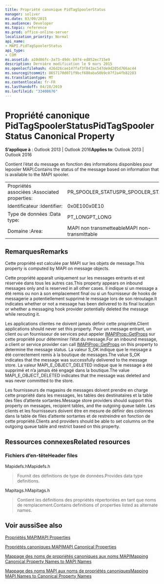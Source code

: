 ```yaml
---
title: Propriété canonique PidTagSpoolerStatus
manager: soliver
ms.date: 03/09/2015
ms.audience: Developer
ms.topic: reference
ms.prod: office-online-server
localization_priority: Normal
api_name:
- MAPI.PidTagSpoolerStatus
api_type:
- COM
ms.assetid: a10d86fc-3a73-49dc-b974-ed852ec715e9
description: Dernière modification le 9 mars 2015
ms.openlocfilehash: 426d26cae147faf3f843ac547de9d205d766ac44
ms.sourcegitcommit: 8657170d071f9bcf680aba50b9c07f2a4fb82283
ms.translationtype: MT
ms.contentlocale: fr-FR
ms.lasthandoff: 04/28/2019
ms.locfileid: "33408676"
---
```

# <a name="pidtagspoolerstatus-canonical-property"></a><span data-ttu-id="268fc-103">Propriété canonique PidTagSpoolerStatus</span><span class="sxs-lookup"><span data-stu-id="268fc-103">PidTagSpoolerStatus Canonical Property</span></span>

  
  
<span data-ttu-id="268fc-104">**S’applique à** : Outlook 2013 | Outlook 2016</span><span class="sxs-lookup"><span data-stu-id="268fc-104">**Applies to**: Outlook 2013 | Outlook 2016</span></span> 
  
<span data-ttu-id="268fc-105">Contient l’état du message en fonction des informations disponibles pour lepooler MAPI.</span><span class="sxs-lookup"><span data-stu-id="268fc-105">Contains the status of the message based on information that is available to the MAPI spooler.</span></span>
  
|||
|:-----|:-----|
|<span data-ttu-id="268fc-106">Propriétés associées :</span><span class="sxs-lookup"><span data-stu-id="268fc-106">Associated properties:</span></span>  <br/> |<span data-ttu-id="268fc-107">PR_SPOOLER_STATUS</span><span class="sxs-lookup"><span data-stu-id="268fc-107">PR_SPOOLER_STATUS</span></span>  <br/> |
|<span data-ttu-id="268fc-108">Identificateur :</span><span class="sxs-lookup"><span data-stu-id="268fc-108">Identifier:</span></span>  <br/> |<span data-ttu-id="268fc-109">0x0E10</span><span class="sxs-lookup"><span data-stu-id="268fc-109">0x0E10</span></span>  <br/> |
|<span data-ttu-id="268fc-110">Type de données :</span><span class="sxs-lookup"><span data-stu-id="268fc-110">Data type:</span></span>  <br/> |<span data-ttu-id="268fc-111">PT_LONG</span><span class="sxs-lookup"><span data-stu-id="268fc-111">PT_LONG</span></span>  <br/> |
|<span data-ttu-id="268fc-112">Domaine :</span><span class="sxs-lookup"><span data-stu-id="268fc-112">Area:</span></span>  <br/> |<span data-ttu-id="268fc-113">MAPI non transmetteable</span><span class="sxs-lookup"><span data-stu-id="268fc-113">MAPI non-transmittable</span></span>  <br/> |
   
## <a name="remarks"></a><span data-ttu-id="268fc-114">Remarques</span><span class="sxs-lookup"><span data-stu-id="268fc-114">Remarks</span></span>

<span data-ttu-id="268fc-115">Cette propriété est calculée par MAPI sur les objets de message.</span><span class="sxs-lookup"><span data-stu-id="268fc-115">This property is computed by MAPI on message objects.</span></span>
  
<span data-ttu-id="268fc-116">Cette propriété apparaît uniquement sur les messages entrants et est réservée dans tous les autres cas.</span><span class="sxs-lookup"><span data-stu-id="268fc-116">This property appears on inbound messages only and is reserved in all other cases.</span></span> <span data-ttu-id="268fc-117">Il indique si un message a été remis ou non à son emplacement final ou si un fournisseur de hooks de messagerie a potentiellement supprimé le message lors de son réroutage.</span><span class="sxs-lookup"><span data-stu-id="268fc-117">It indicates whether or not a message has been delivered to its final location or whether a messaging hook provider potentially deleted the message while rerouting it.</span></span>
  
<span data-ttu-id="268fc-118">Les applications clientes ne doivent jamais définir cette propriété.</span><span class="sxs-lookup"><span data-stu-id="268fc-118">Client applications should never set this property.</span></span> <span data-ttu-id="268fc-119">Pour un message entrant, un client ou un fournisseur de services peut appeler [IMAPIProp::GetProps](imapiprop-getprops.md) sur cette propriété pour déterminer l’état du message.</span><span class="sxs-lookup"><span data-stu-id="268fc-119">For an inbound message, a client or service provider can call [IMAPIProp::GetProps](imapiprop-getprops.md) on this property to determine the message status.</span></span> <span data-ttu-id="268fc-120">La valeur S_OK indique que le message a été correctement remis à la boutique de messages.</span><span class="sxs-lookup"><span data-stu-id="268fc-120">The value S_OK indicates that the message was successfully delivered to the message store.</span></span> <span data-ttu-id="268fc-121">La valeur MAPI_E_OBJECT_DELETED indique que le message a été supprimé et n’a jamais été engagé dans la boutique.</span><span class="sxs-lookup"><span data-stu-id="268fc-121">The value MAPI_E_OBJECT_DELETED indicates that the message was deleted and was never committed to the store.</span></span> 
  
<span data-ttu-id="268fc-122">Les fournisseurs de magasins de messages doivent prendre en charge cette propriété dans les messages, les tables des destinataires et la table des files d’attente sortantes.</span><span class="sxs-lookup"><span data-stu-id="268fc-122">Message store providers should support this property on messages, recipient tables, and the outgoing queue table.</span></span> <span data-ttu-id="268fc-123">Les clients et les fournisseurs doivent être en mesure de définir des colonnes dans la table de files d’attente sortantes et de restreindre en fonction de cette propriété.</span><span class="sxs-lookup"><span data-stu-id="268fc-123">Clients and providers should be able to set columns on the outgoing queue table and restrict based on this property.</span></span>
  
## <a name="related-resources"></a><span data-ttu-id="268fc-124">Ressources connexes</span><span class="sxs-lookup"><span data-stu-id="268fc-124">Related resources</span></span>

### <a name="header-files"></a><span data-ttu-id="268fc-125">Fichiers d’en-tête</span><span class="sxs-lookup"><span data-stu-id="268fc-125">Header files</span></span>

<span data-ttu-id="268fc-126">Mapidefs.h</span><span class="sxs-lookup"><span data-stu-id="268fc-126">Mapidefs.h</span></span>
  
> <span data-ttu-id="268fc-127">Fournit des définitions de type de données.</span><span class="sxs-lookup"><span data-stu-id="268fc-127">Provides data type definitions.</span></span>
    
<span data-ttu-id="268fc-128">Mapitags.h</span><span class="sxs-lookup"><span data-stu-id="268fc-128">Mapitags.h</span></span>
  
> <span data-ttu-id="268fc-129">Contient les définitions des propriétés répertoriées en tant que noms de remplacement.</span><span class="sxs-lookup"><span data-stu-id="268fc-129">Contains definitions of properties listed as alternate names.</span></span>
    
## <a name="see-also"></a><span data-ttu-id="268fc-130">Voir aussi</span><span class="sxs-lookup"><span data-stu-id="268fc-130">See also</span></span>



[<span data-ttu-id="268fc-131">Propriétés MAPI</span><span class="sxs-lookup"><span data-stu-id="268fc-131">MAPI Properties</span></span>](mapi-properties.md)
  
[<span data-ttu-id="268fc-132">Propriétés canoniques MAPI</span><span class="sxs-lookup"><span data-stu-id="268fc-132">MAPI Canonical Properties</span></span>](mapi-canonical-properties.md)
  
[<span data-ttu-id="268fc-133">Mappage des noms de propriétés canoniques aux noms MAPI</span><span class="sxs-lookup"><span data-stu-id="268fc-133">Mapping Canonical Property Names to MAPI Names</span></span>](mapping-canonical-property-names-to-mapi-names.md)
  
[<span data-ttu-id="268fc-134">Mappage des noms MAPI aux noms de propriétés canoniques</span><span class="sxs-lookup"><span data-stu-id="268fc-134">Mapping MAPI Names to Canonical Property Names</span></span>](mapping-mapi-names-to-canonical-property-names.md)

